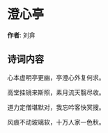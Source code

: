 # 澄心亭

**作者**: 刘弇

## 诗词内容

心本虚明亭更幽，亭澄心外复何求。

高堂挂镜来斯照，素月流天翳尽收。

道力定僧堪默对，我忘吟客快冥搜。

风痕不动玻璃软，十万人家一色秋。

